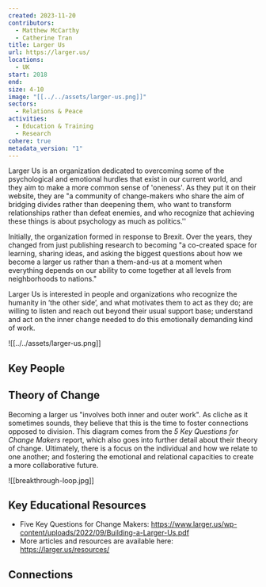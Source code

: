 ```yaml
---
created: 2023-11-20
contributors:
  - Matthew McCarthy
  - Catherine Tran
title: Larger Us
url: https://larger.us/
locations:
  - UK
start: 2018
end: 
size: 4-10
image: "[[../../assets/larger-us.png]]"
sectors:
  - Relations & Peace
activities:
  - Education & Training
  - Research
cohere: true
metadata_version: "1"
---
```

Larger Us is an organization dedicated to overcoming some of the psychological and emotional hurdles that exist in our current world, and they aim to make a more common sense of 'oneness'. As they put it on their website, they are "a community of change-makers who share the aim of bridging divides rather than deepening them, who want to transform relationships rather than defeat enemies, and who recognize that achieving these things is about psychology as much as politics.''

Initially, the organization formed in response to Brexit. Over the years, they changed from just publishing research to becoming "a co-created space for learning, sharing ideas, and asking the biggest questions about how we become a larger us rather than a them-and-us at a moment when everything depends on our ability to come together at all levels from neighborhoods to nations."

Larger Us is interested in people and organizations who recognize the humanity in ‘the other side’, and what motivates them to act as they do; are willing to listen and reach out beyond their usual support base; understand and act on the inner change needed to do this emotionally demanding kind of work.

![[../../assets/larger-us.png]]

## Key People

## Theory of Change

Becoming a larger us "involves both inner and outer work". As cliche as it sometimes sounds, they believe that this is the time to foster connections opposed to division. This diagram comes from the *5 Key Questions for Change Makers* report, which also goes into further detail about their theory of change. Ultimately, there is a focus on the individual and how we relate to one another; and fostering the emotional and relational capacities to create a more collaborative future. 

![[breakthrough-loop.jpg]]
## Key Educational Resources

- Five Key Questions for Change Makers: https://www.larger.us/wp-content/uploads/2022/09/Building-a-Larger-Us.pdf
- More articles and resources are available here: https://larger.us/resources/

## Connections



